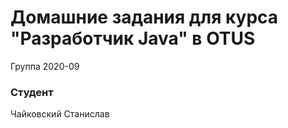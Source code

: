 ﻿# Домашние задания для курса "Разработчик Java" в OTUS

Группа 2020-09

### Студент
Чайковский Станислав
